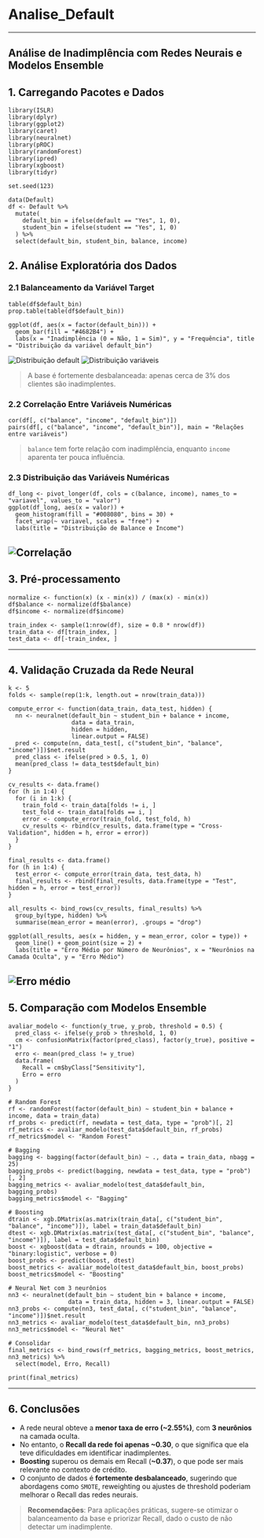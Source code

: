 # Analise_Default
---
Análise de Inadimplência com Redes Neurais e Modelos Ensemble
---

## 1. Carregando Pacotes e Dados

```{r}
library(ISLR)
library(dplyr)
library(ggplot2)
library(caret)
library(neuralnet)
library(pROC)
library(randomForest)
library(ipred)
library(xgboost)
library(tidyr)

set.seed(123)

data(Default)
df <- Default %>%
  mutate(
    default_bin = ifelse(default == "Yes", 1, 0),
    student_bin = ifelse(student == "Yes", 1, 0)
  ) %>%
  select(default_bin, student_bin, balance, income)
```

## 2. Análise Exploratória dos Dados

### 2.1 Balanceamento da Variável Target

```{r}
table(df$default_bin)
prop.table(table(df$default_bin))

ggplot(df, aes(x = factor(default_bin))) +
  geom_bar(fill = "#4682B4") +
  labs(x = "Inadimplência (0 = Não, 1 = Sim)", y = "Frequência", title = "Distribuição da variável default_bin")
```
![Distribuição default](1.png)
![Distribuição variáveis](2.png)

> A base é fortemente desbalanceada: apenas cerca de 3% dos clientes são inadimplentes.

### 2.2 Correlação Entre Variáveis Numéricas

```{r}
cor(df[, c("balance", "income", "default_bin")])
pairs(df[, c("balance", "income", "default_bin")], main = "Relações entre variáveis")
```

> `balance` tem forte relação com inadimplência, enquanto `income` aparenta ter pouca influência.

### 2.3 Distribuição das Variáveis Numéricas

```{r}
df_long <- pivot_longer(df, cols = c(balance, income), names_to = "variavel", values_to = "valor")
ggplot(df_long, aes(x = valor)) +
  geom_histogram(fill = "#008080", bins = 30) +
  facet_wrap(~ variavel, scales = "free") +
  labs(title = "Distribuição de Balance e Income")
```
![Correlação](3.png)
---

## 3. Pré-processamento

```{r}
normalize <- function(x) (x - min(x)) / (max(x) - min(x))
df$balance <- normalize(df$balance)
df$income <- normalize(df$income)

train_index <- sample(1:nrow(df), size = 0.8 * nrow(df))
train_data <- df[train_index, ]
test_data <- df[-train_index, ]
```

---

## 4. Validação Cruzada da Rede Neural

```{r}
k <- 5
folds <- sample(rep(1:k, length.out = nrow(train_data)))

compute_error <- function(data_train, data_test, hidden) {
  nn <- neuralnet(default_bin ~ student_bin + balance + income,
                  data = data_train,
                  hidden = hidden,
                  linear.output = FALSE)
  pred <- compute(nn, data_test[, c("student_bin", "balance", "income")])$net.result
  pred_class <- ifelse(pred > 0.5, 1, 0)
  mean(pred_class != data_test$default_bin)
}

cv_results <- data.frame()
for (h in 1:4) {
  for (i in 1:k) {
    train_fold <- train_data[folds != i, ]
    test_fold <- train_data[folds == i, ]
    error <- compute_error(train_fold, test_fold, h)
    cv_results <- rbind(cv_results, data.frame(type = "Cross-Validation", hidden = h, error = error))
  }
}

final_results <- data.frame()
for (h in 1:4) {
  test_error <- compute_error(train_data, test_data, h)
  final_results <- rbind(final_results, data.frame(type = "Test", hidden = h, error = test_error))
}

all_results <- bind_rows(cv_results, final_results) %>%
  group_by(type, hidden) %>%
  summarise(mean_error = mean(error), .groups = "drop")

ggplot(all_results, aes(x = hidden, y = mean_error, color = type)) +
  geom_line() + geom_point(size = 2) +
  labs(title = "Erro Médio por Número de Neurônios", x = "Neurônios na Camada Oculta", y = "Erro Médio")
```
![Erro médio](4.png)
---

## 5. Comparação com Modelos Ensemble

```{r}
avaliar_modelo <- function(y_true, y_prob, threshold = 0.5) {
  pred_class <- ifelse(y_prob > threshold, 1, 0)
  cm <- confusionMatrix(factor(pred_class), factor(y_true), positive = "1")
  erro <- mean(pred_class != y_true)
  data.frame(
    Recall = cm$byClass["Sensitivity"],
    Erro = erro
  )
}

# Random Forest
rf <- randomForest(factor(default_bin) ~ student_bin + balance + income, data = train_data)
rf_probs <- predict(rf, newdata = test_data, type = "prob")[, 2]
rf_metrics <- avaliar_modelo(test_data$default_bin, rf_probs)
rf_metrics$model <- "Random Forest"

# Bagging
bagging <- bagging(factor(default_bin) ~ ., data = train_data, nbagg = 25)
bagging_probs <- predict(bagging, newdata = test_data, type = "prob")[, 2]
bagging_metrics <- avaliar_modelo(test_data$default_bin, bagging_probs)
bagging_metrics$model <- "Bagging"

# Boosting
dtrain <- xgb.DMatrix(as.matrix(train_data[, c("student_bin", "balance", "income")]), label = train_data$default_bin)
dtest <- xgb.DMatrix(as.matrix(test_data[, c("student_bin", "balance", "income")]), label = test_data$default_bin)
boost <- xgboost(data = dtrain, nrounds = 100, objective = "binary:logistic", verbose = 0)
boost_probs <- predict(boost, dtest)
boost_metrics <- avaliar_modelo(test_data$default_bin, boost_probs)
boost_metrics$model <- "Boosting"

# Neural Net com 3 neurônios
nn3 <- neuralnet(default_bin ~ student_bin + balance + income,
                 data = train_data, hidden = 3, linear.output = FALSE)
nn3_probs <- compute(nn3, test_data[, c("student_bin", "balance", "income")])$net.result
nn3_metrics <- avaliar_modelo(test_data$default_bin, nn3_probs)
nn3_metrics$model <- "Neural Net"

# Consolidar
final_metrics <- bind_rows(rf_metrics, bagging_metrics, boost_metrics, nn3_metrics) %>%
  select(model, Erro, Recall)

print(final_metrics)
```

---

## 6. Conclusões

- A rede neural obteve a **menor taxa de erro (~2.55%)**, com **3 neurônios** na camada oculta.
- No entanto, o **Recall da rede foi apenas ~0.30**, o que significa que ela teve dificuldades em identificar inadimplentes.
- **Boosting** superou os demais em Recall (**~0.37**), o que pode ser mais relevante no contexto de crédito.
- O conjunto de dados é **fortemente desbalanceado**, sugerindo que abordagens como `SMOTE`, reweighting ou ajustes de threshold poderiam melhorar o Recall das redes neurais.

> **Recomendações**: Para aplicações práticas, sugere-se otimizar o balanceamento da base e priorizar Recall, dado o custo de não detectar um inadimplente.
